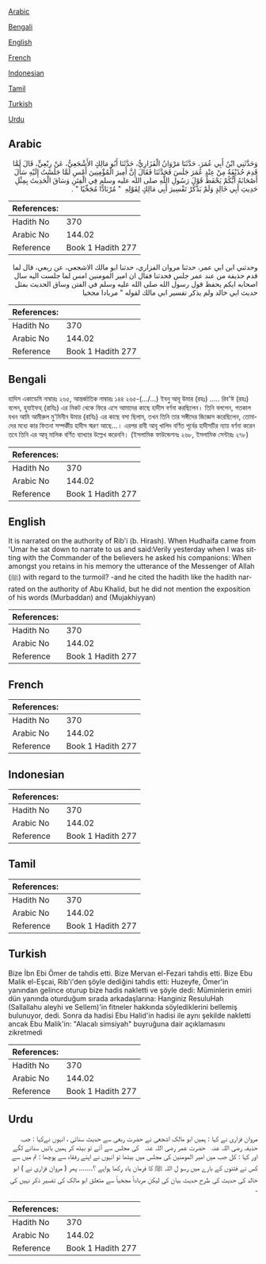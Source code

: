 [Arabic](#arabic)

[Bengali](#bengali)

[English](#english)

[French](#french)

[Indonesian](#indonesian)

[Tamil](#tamil)

[Turkish](#turkish)

[Urdu](#urdu)

## Arabic


<div dir="rtl" lang="ar" style={{fontSize:'larger',backgroundColor:'#f8f9fa',padding:20}}>
وَحَدَّثَنِي ابْنُ أَبِي عُمَرَ، حَدَّثَنَا مَرْوَانُ الْفَزَارِيُّ، حَدَّثَنَا أَبُو مَالِكٍ الأَشْجَعِيُّ، عَنْ رِبْعِيٍّ، قَالَ لَمَّا قَدِمَ حُذَيْفَةُ مِنْ عِنْدِ عُمَرَ جَلَسَ فَحَدَّثَنَا فَقَالَ إِنَّ أَمِيرَ الْمُؤْمِنِينَ أَمْسِ لَمَّا جَلَسْتُ إِلَيْهِ سَأَلَ أَصْحَابَهُ أَيُّكُمْ يَحْفَظُ قَوْلَ رَسُولِ اللَّهِ صلى الله عليه وسلم فِي الْفِتَنِ وَسَاقَ الْحَدِيثَ بِمِثْلِ حَدِيثِ أَبِي خَالِدٍ وَلَمْ يَذْكُرْ تَفْسِيرَ أَبِي مَالِكٍ لِقَوْلِهِ ‏ "‏ مُرْبَادًّا مُجَخِّيًا ‏"‏ ‏.‏
</div>
<div style={{backgroundColor:'#f8f9fa',padding:20, marginBottom: 10}}><table> <thead> <tr> <th>References:</th> <th></th> </tr> </thead> <tbody><tr><td>Hadith No</td><td>370</td></tr><tr><td>Arabic No</td><td>144.02</td></tr><tr><td>Reference</td><td>Book 1 Hadith 277</td></tr></tbody></table></div>


<div dir="rtl" lang="ar" style={{fontSize:'larger',backgroundColor:'#f8f9fa',padding:20}}>
وحدثني ابن ابي عمر، حدثنا مروان الفزاري، حدثنا ابو مالك الاشجعي، عن ربعي، قال لما قدم حذيفة من عند عمر جلس فحدثنا فقال ان امير المومنين امس لما جلست اليه سال اصحابه ايكم يحفظ قول رسول الله صلى الله عليه وسلم في الفتن وساق الحديث بمثل حديث ابي خالد ولم يذكر تفسير ابي مالك لقوله " مربادا مجخيا
</div>
<div style={{backgroundColor:'#f8f9fa',padding:20, marginBottom: 10}}><table> <thead> <tr> <th>References:</th> <th></th> </tr> </thead> <tbody><tr><td>Hadith No</td><td>370</td></tr><tr><td>Arabic No</td><td>144.02</td></tr><tr><td>Reference</td><td>Book 1 Hadith 277</td></tr></tbody></table></div>

## Bengali


<div dir="ltr" lang="bn" style={{fontSize:'larger',backgroundColor:'#f8f9fa',padding:20}}>
হাদিস একাডেমি নাম্বারঃ ২৬৫, আন্তর্জাতিক নাম্বারঃ ১৪৪ ২৬৫-(.../...) ইবনু আবূ উমার (রহঃ) ..... রিব'ঈ (রহঃ) বলেন, হুযাইফহ্ (রাযিঃ) এর নিকট থেকে ফিরে এসে আমাদের কাছে হাদীস বর্ণনা করছিলেন। তিনি বললেন, গতকাল যখন আমি আমীরুল মু'মিনীন উমার (রাযিঃ) এর কাছে বসা ছিলাম, তখন তিনি তার সঙ্গীদের জিজ্ঞেস করেছিলেন, তোমাদের মধ্যে কার ফিতনা সম্পৰ্কীয় হাদীস স্মরণ আছে...। এরপর রাবী আবূ খালিদ বর্ণিত পূর্বের হাদীসটির ন্যায় বর্ণনা করেন তবে তিনি এর আবূ মালিক বর্ণিত ব্যাখ্যার উল্লেখ করেননি। (ইসলামিক ফাউন্ডেশনঃ ২৬৮, ইসলামিক সেন্টারঃ ২৭৮)
</div>
<div style={{backgroundColor:'#f8f9fa',padding:20, marginBottom: 10}}><table> <thead> <tr> <th>References:</th> <th></th> </tr> </thead> <tbody><tr><td>Hadith No</td><td>370</td></tr><tr><td>Arabic No</td><td>144.02</td></tr><tr><td>Reference</td><td>Book 1 Hadith 277</td></tr></tbody></table></div>

## English


<div dir="ltr" lang="en" style={{fontSize:'larger',backgroundColor:'#f8f9fa',padding:20}}>
It is narrated on the authority of Rib'i (b. Hirash). When Hudhaifa came from 'Umar he sat down to narrate to us and said:Verily yesterday when I was sitting with the Commander of the believers he asked his companions: When amongst you retains in his memory the utterance of the Messenger of Allah (ﷺ) with regard to the turmoil? -and he cited the hadith like the hadith narrated on the authority of Abu Khalid, but he did not mention the exposition of his words (Murbaddan) and (Mujakhiyyan)
</div>
<div style={{backgroundColor:'#f8f9fa',padding:20, marginBottom: 10}}><table> <thead> <tr> <th>References:</th> <th></th> </tr> </thead> <tbody><tr><td>Hadith No</td><td>370</td></tr><tr><td>Arabic No</td><td>144.02</td></tr><tr><td>Reference</td><td>Book 1 Hadith 277</td></tr></tbody></table></div>

## French


<div dir="ltr" lang="fr" style={{fontSize:'larger',backgroundColor:'#f8f9fa',padding:20}}>

</div>
<div style={{backgroundColor:'#f8f9fa',padding:20, marginBottom: 10}}><table> <thead> <tr> <th>References:</th> <th></th> </tr> </thead> <tbody><tr><td>Hadith No</td><td>370</td></tr><tr><td>Arabic No</td><td>144.02</td></tr><tr><td>Reference</td><td>Book 1 Hadith 277</td></tr></tbody></table></div>

## Indonesian


<div dir="ltr" lang="id" style={{fontSize:'larger',backgroundColor:'#f8f9fa',padding:20}}>

</div>
<div style={{backgroundColor:'#f8f9fa',padding:20, marginBottom: 10}}><table> <thead> <tr> <th>References:</th> <th></th> </tr> </thead> <tbody><tr><td>Hadith No</td><td>370</td></tr><tr><td>Arabic No</td><td>144.02</td></tr><tr><td>Reference</td><td>Book 1 Hadith 277</td></tr></tbody></table></div>

## Tamil


<div dir="ltr" lang="ta" style={{fontSize:'larger',backgroundColor:'#f8f9fa',padding:20}}>

</div>
<div style={{backgroundColor:'#f8f9fa',padding:20, marginBottom: 10}}><table> <thead> <tr> <th>References:</th> <th></th> </tr> </thead> <tbody><tr><td>Hadith No</td><td>370</td></tr><tr><td>Arabic No</td><td>144.02</td></tr><tr><td>Reference</td><td>Book 1 Hadith 277</td></tr></tbody></table></div>

## Turkish


<div dir="ltr" lang="tr" style={{fontSize:'larger',backgroundColor:'#f8f9fa',padding:20}}>
Bize İbn Ebi Ömer de tahdis etti. Bize Mervan el-Fezari tahdis etti. Bize Ebu Malik el-Eşcai, Rib'i'den şöyle dediğini tahdis etti: Huzeyfe, Ömer'in yanından gelince oturup bize hadis nakletti ve şöyle dedi: Müminlerin emiri dün yanında oturduğum sırada arkadaşlarına: Hanginiz ResuluHah (Sallallahu aleyhi ve Sellem)'in fitneler hakkında söylediklerini bellemiş bulunuyor, dedi. Sonra da hadisi Ebu Halid'in hadisi ile aynı şekilde nakletti ancak Ebu Malik'in: "Alacalı simsiyah" buyruğuna dair açıklamasını zikretmedi
</div>
<div style={{backgroundColor:'#f8f9fa',padding:20, marginBottom: 10}}><table> <thead> <tr> <th>References:</th> <th></th> </tr> </thead> <tbody><tr><td>Hadith No</td><td>370</td></tr><tr><td>Arabic No</td><td>144.02</td></tr><tr><td>Reference</td><td>Book 1 Hadith 277</td></tr></tbody></table></div>

## Urdu


<div dir="rtl" lang="ur" style={{fontSize:'larger',backgroundColor:'#f8f9fa',padding:20}}>
مروان فزاری نے کہا : ہمیں ابو مالک اشجعی نے حضرت ربعی سے حدیث سنائی ، انہوں نےکہا : جب حذیفہ ‌رضی ‌اللہ ‌عنہ ‌ ‌ حضرت عمر ‌رضی ‌اللہ ‌عنہ ‌ ‌ کی مجلس سے آئے تو بیٹھ کر ہمیں باتیں سنانے لگے اور کہا : کل جب میں امیر المومنین کی مجلس میں بیٹھا تو انہوں نے اپنے رفقاء سے پوچھا : تم میں سے کس نے فتنوں کے بارے میں رسو ل اللہ ﷺ کا فرمان یاد رکھا ہواہے ؟....... پھر ( مروان فزاری نے ) ابو خالد کی حدیث کی طرح حدیث بیان کی لیکن مرباداً مجخیاً سے متعلق ابو مالک کی تفسیر ذکر نہیں کی ۔
</div>
<div style={{backgroundColor:'#f8f9fa',padding:20, marginBottom: 10}}><table> <thead> <tr> <th>References:</th> <th></th> </tr> </thead> <tbody><tr><td>Hadith No</td><td>370</td></tr><tr><td>Arabic No</td><td>144.02</td></tr><tr><td>Reference</td><td>Book 1 Hadith 277</td></tr></tbody></table></div>